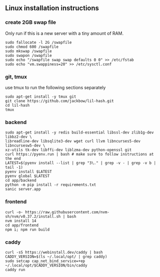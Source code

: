 ## Linux installation instructions

### create 2GB swap file

Only run if this is a new server with a tiny amount of RAM.

```
sudo fallocate -l 2G /swapfile
sudo chmod 600 /swapfile
sudo mkswap /swapfile
sudo swapon /swapfile
sudo echo "/swapfile swap swap defaults 0 0" >> /etc/fstab
sudo echo "vm.swappiness=20" >> /etc/sysctl.conf
```

### git, tmux

use tmux to run the following sections separately

```
sudo apt-get install -y tmux git
git clone https://github.com/jackbow/lil-hash.git
cd lil-hash
tmux
```

### backend
```
sudo apt-get install -y redis build-essential libssl-dev zlib1g-dev libbz2-dev \
libreadline-dev libsqlite3-dev wget curl llvm libncurses5-dev libncursesw5-dev \
xz-utils tk-dev libffi-dev liblzma-dev python-openssl git
curl https://pyenv.run | bash # make sure to follow instructions at the end
LATEST=$(pyenv install --list | grep "3\." | grep -v - | grep -v b | tail -1)
pyenv install $LATEST
pyenv global $LATEST
cd app/backend
python -m pip install -r requirements.txt
sanic server.app
```

### frontend
```
curl -o- https://raw.githubusercontent.com/nvm-sh/nvm/v0.37.2/install.sh | bash
nvm install 14
cd app/frontend
npm i; npm run build
```

### caddy
```
curl -sS https://webinstall.dev/caddy | bash
CADDY_VERSION=$(ls ~/.local/opt/ | grep caddy)
sudo setcap cap_net_bind_service=+ep ~/.local/opt/$CADDY_VERSION/bin/caddy
caddy run
```

